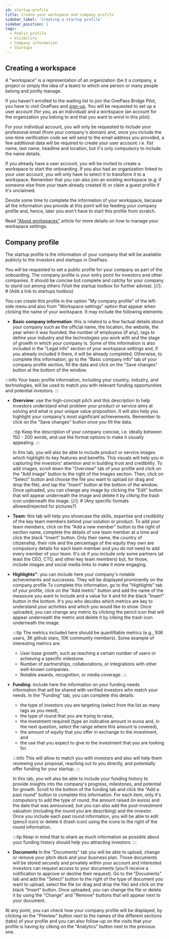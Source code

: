 ```yaml
---
id: startup-profile
title: Create your workspace and company profile
sidebar_label: 'Creating a startup profile'
sidebar_position: 1
tags:
  - Public profile
  - Visibility
  - Company information
  - Startups
---
```



## Creating a workspace

A "workspace" is a representation of an organization (be it a company, a project or simply the idea of a team) to which one person or many people belong and jointly manage. 

If you haven't enrolled to the waiting list to join the OnePass Bridge Pilot, you have to visit OnePass and [sign-up](https://app.getonepass.eu/signup). You will be requested to set up a user account (for you, as an individual) and a workspace (an account for the organization you belong to and that you want to enrol in this pilot).

For your individual account, you will only be requested to include your profesional email (from your company's domain) and, once you include the one-time verification code we will send to the email address you provided, a few additional data will be required to create your user account: i.e. fist name, last name, headline and location, but it's only compulsory to include the name details.

If you already have a user account, you will be invited to create a workspace to start the onboarding. If you also had an organization linked to your user account, you will only have to select it to transform it to a workspace. Remember that you can also join an existing workspace (e.g: if someone else from your team already created it) or claim a guest profile if it's unclaimed.

Devote some time to complete the information of your workspace, because all the information you provide at this point will be feeding your company profile and, hence, later you won't have to start this profile from scratch.

Read ["About workspaces"](./../../profile/organization.md) article for more details on how to manage your workspace settings.


## Company profile

The startup profile is the information of your company that will be available publicly to the investors and startups in OnePass.

You will be requested to set a public profile for your company as part of the onboarding. The company profile is your entry point for investors and other companies. It should be concise but complete and catchy for your company to stand out among others (Visit the startup toolbox for further advise).
[//]: # (Add a link to startups toolbox)

You can create this profile in the option "My company profile" of the left-side menu and also from "Workspace settings" option that appear when clicking the name of your workspace. It may include the following elements:

* **Basic company information**: this is related to a few factual details about your company such as the official name, the location, the website, the year when it was founded, the number of employess (if any), tags to define your industry and the technologies you work with and the stage of growth in which your company is. Some of this information is also included in the "Legal info" section of your workspace settings and, if you already included it there, it will be already completed. Otherwise, to complete this information, go to the "Basic company info" tab of your company profile section, fill the data and click on the "Save changes" button at the bottom of the window. 

:::info
Your basic profile information, including your country, industry, and technologies, will be used to match you with relevant funding opportunities and potential investors.
:::

* **Overview**: use the high-concept pitch and this description to help investors understand what problem your product or service aims at solving and what is your unique value proposition. It will also help you highlight your company's most significant achievements. Remember to click on the "Save changes" button once you fill the data. 

  ::tip
  Keep the description of your company concise, i.e. ideally between 150 - 200 words, and use the format options to make it visually appealing.
  :::

  In this tab, you will also be able to include product or service images which highlight its key features and benefits. This visuals will help you in capturing the investors' attention and in building trust and credibility. To add images, scroll down the "Overview" tab of your profile and click on the "Add image" button to the right of the Images section. Then, click on "Select" button and choose the file you want to upload (or drag and drop the file), and tap the "Insert" button at the bottom of the window. Once uploaded, you can change any image by clicking the "Edit" button that will appear underneath the image and delete it by cliking the trash icon underneath the image. 
  [//]: # (Any specific formats allowed/rejected for pictures?)

* **Team**: this tab will help you showcase the skills, expertise and credibility of the key team members behind your solution or product. To add your team members, click on the "Add a new member" button to the right of section name, complete the details of one team member at a time and click the black "Insert" button. Only their name, the country of citizenship, their role and the percentage of the equity they own are compulsory details for each team member and you do not need to add every member of your team. It's ok if you include only some partners (at least the CEO, CTO, and other key team members) but, for those, include images and social media links to make it more engaging.

* **Highlights"**: you can include here your company's notable achievements and successes. They will be displayed prominently on the company profile To complete this information, go to the "Highlights" tab of your profile, click on the "Add metric" button and add the name of the meassure you want to include and a value for it and hit the black "Insert" button in the bottom. It's you who decides which metrics are key to understand your activities and which you would like to show. Once uploaded, you can change any metric by clicking the pencil icon that will appear underneath the metric and delete it by cliking the trash icon underneath the image. 

  :::tip
  The metrics included here should be quantifiable metrics (e.g., 50K users, 3K github stars, 10K community members). Some example of interesting metrics are:
   * User base growth, such as reaching a certain number of users or achieving a specific milestone.
   * Number of partnerships, collaborations, or integrations with other well-known companies.
   * Notable awards, recognition, or media coverage.
  :::

* **Funding**: include here the information on your funding needs information that will be shared with verified investors who match your needs. In the "Funding" tab, you can complete this details:
  - the type of investors you are targeting (select from the list as many tags as you need),
  - the type of round that you are trying to raise,
  - the investment required (type an indicative amount in euros and, in the next question, select the range where this amount is covered),
  - the amount of equity that you offer in exchange to the investment, and
  - the use that you expect to give to the investment that you are looking for.

  :::info
  This will allow to match you with investors and also will help them reviewing your proposal, reaching out to you directly, and potentially offer funding for your startup.
  :::

  In this tab, you will also be able to include your funding history to provide insights into the company's progress, milestones, and potential for growth. Scroll to the bottom of the funding tab and click the "Add a past round" button to complete this information. For each item, only it's compulsory to add the type of round, the amount raised (in euros) and the date that was announced, but you can also add the post-investment valuation (including the round you are describing) and the investor. Once you include each past round information, you will be able to edit (pencil icon) or delete it (trash icon) using the icons to the right of the round information. 
  
  :::tip
  Keep in mind that to share as much information as possible about your funding history should help you attracting investors.
  :::

* **Documents** In the "Documents" tab you will be able to upload, change or remove your pitch deck and your business plan. Those documents will be stored securely and privately within your account and interested investors can request access to your documents (you'll receive a notification to approve or decline their request). Go to the "Documents" tab and add the "Select" button to the right of the type of document you want to upload, select the file (or drag and drop the file) and click on the black "Insert" button. Once uploaded, you can change the file or delete it by using the "Change" and "Remove" buttons that will appear next to your document.


At any point, you can check how your company profile will be displayed, by clicking on the "Preview" button next to the names of the different sections (tabs) of your profile and you can also follow-up on the visits that your profile is having by cliking on the "Analytics" button next to the previous one.

